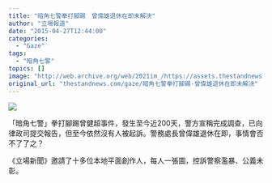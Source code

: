 ```yaml
---
title: "暗角七警拳打腳踢　曾偉雄退休在即未解決"
author: "立場報道"
date: "2015-04-27T12:44:00"
categories:
  - "Gaze"
tags:
  - "暗角七警"
topics: []
image: "http://web.archive.org/web/2021im_/https://assets.thestandnews.com/media/photos/7Police-0120copy_ai2yi.png"
original_url: "thestandnews.com/gaze/暗角七警拳打腳踢-曾偉雄退休在即未解決"
---
```

![](http://web.archive.org/web/2021im_/https://assets.thestandnews.com/media/photos/7Police-0120copy_ai2yi.png)

「暗角七警」拳打腳踢曾健超事件，發生至今近200天，警方宣稱完成調查，已向律政司提交報告，但至今依然沒有人被起訴。警務處長曾偉雄退休在即，事情會否不了了之？

《立場新聞》邀請了十多位本地平面創作人，每人一張圖，控訴警察濫暴、公義未彰。